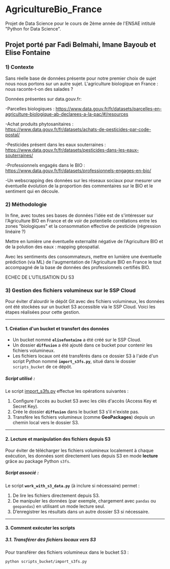 # AgricultureBio_France
Projet de Data Science pour le cours de 2ème année de l'ENSAE intitulé "Python for Data Science".

## Projet porté par Fadi Belmahi, Imane Bayoub et Elise Fontaine

### 1) Contexte 

Sans réelle base de données présente pour notre premier choix de sujet nous nous portons sur un autre sujet. L'agriculture biologique en France : nous raconte-t-on des salades ?

Données présentes sur data.gouv.fr:

-Parcelles biologiques : https://www.data.gouv.fr/fr/datasets/parcelles-en-agriculture-biologique-ab-declarees-a-la-pac/#/resources

-Achat produits phytosanitaires : https://www.data.gouv.fr/fr/datasets/achats-de-pesticides-par-code-postal/

-Pesticides présent dans les eaux souterraines : https://www.data.gouv.fr/fr/datasets/pesticides-dans-les-eaux-souterraines/

-Professionnels engagés dans le BIO : https://www.data.gouv.fr/fr/datasets/professionnels-engages-en-bio/

-Un webscrapping des données sur les réseaux sociaux pour mesurer une éventuelle évolution de la proportion des commentaires sur le BIO et le sentiment qui en découle.



### 2) Méthodologie 


In fine, avec toutes ses bases de données l'idée est de s'intéresser sur l'Agriculture BIO en France et de voir de potentielle corrélations entre les zones "biologiques" et la consommation effective de pesticide (régression linéaire ?) 

Mettre en lumière une éventuelle externalité négative de l'Agriculture BIO et de la polution des eaux : mapping géospatial. 

Avec les sentiments des consommateurs, mettre en lumière une éventuelle prédiction (via ML) de l'augmentation de l'Agriculture BIO en France le tout accompagné de la base de données des professionnels certifiés BIO.


ECHEC DE L'UTILISATION DU S3
### 3) Gestion des fichiers volumineux sur le SSP Cloud

Pour éviter d'alourdir le dépôt Git avec des fichiers volumineux, les données ont été stockées sur un bucket S3 accessible via le SSP Cloud. Voici les étapes réalisées pour cette gestion.

---

#### **1. Création d'un bucket et transfert des données**

- Un bucket nommé **`elisefontaine`** a été créé sur le SSP Cloud.
- Un dossier **`diffusion`** a été ajouté dans ce bucket pour contenir les fichiers volumineux.
- Les fichiers locaux ont été transférés dans ce dossier S3 à l'aide d'un script Python nommé **`import_s3fs.py`**, situé dans le dossier `scripts_bucket` de ce dépôt.

##### Script utilisé :
Le script [import_s3fs.py](scripts_bucket/import_s3fs.py) effectue les opérations suivantes :
1. Configure l'accès au bucket S3 avec les clés d'accès (Access Key et Secret Key).
2. Crée le dossier **`diffusion`** dans le bucket S3 s'il n'existe pas.
3. Transfère les fichiers volumineux (comme **GeoPackages**) depuis un chemin local vers le dossier S3.

---

#### **2. Lecture et manipulation des fichiers depuis S3**

Pour éviter de télécharger les fichiers volumineux localement à chaque exécution, les données sont directement lues depuis S3 en mode **lecture** grâce au package Python `s3fs`.

##### Script associé :
Le script **`work_with_s3_data.py`** (à inclure si nécessaire) permet :
1. De lire les fichiers directement depuis S3.
2. De manipuler les données (par exemple, chargement avec `pandas` ou `geopandas`) en utilisant un mode lecture seul.
3. D’enregistrer les résultats dans un autre dossier S3 si nécessaire.

---

#### **3. Comment exécuter les scripts**

##### 3.1. Transférer des fichiers locaux vers S3
Pour transférer des fichiers volumineux dans le bucket S3 :
```bash
python scripts_bucket/import_s3fs.py
